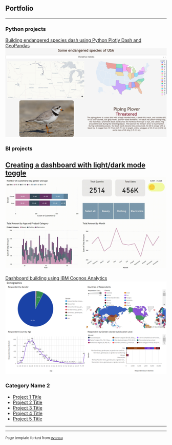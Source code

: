 ## Portfolio

---

### Python projects

[Building endangered species dash using Python Plotly Dash and GeoPandas](/animals_dash)
<img src="images/dash_thumbnail.png?raw=true"/>

### BI projects

[Creating a dashboard with light/dark mode toggle](/store_dash)
<img src="images/store_dash.gif?raw=true"/>
---
[Dashboard building using IBM Cognos Analytics](/pdf/presentation.pdf)
<img src="images/cognos_thumbnail.png?raw=true"/>


### Category Name 2

- [Project 1 Title](http://example.com/)
- [Project 2 Title](http://example.com/)
- [Project 3 Title](http://example.com/)
- [Project 4 Title](http://example.com/)
- [Project 5 Title](http://example.com/)

---




---
<p style="font-size:11px">Page template forked from <a href="https://github.com/evanca/quick-portfolio">evanca</a></p>
<!-- Remove above link if you don't want to attibute -->
